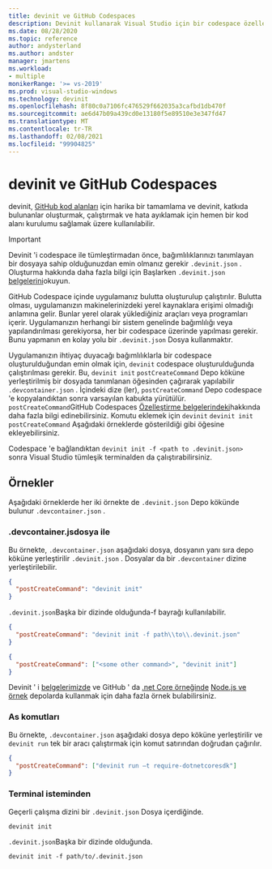 ```yaml
---
title: devinit ve GitHub Codespaces
description: Devinit kullanarak Visual Studio için bir codespace özelleştirmeyi öğrenin.
ms.date: 08/28/2020
ms.topic: reference
author: andysterland
ms.author: andster
manager: jmartens
ms.workload:
- multiple
monikerRange: '>= vs-2019'
ms.prod: visual-studio-windows
ms.technology: devinit
ms.openlocfilehash: 8f80c0a7106fc476529f662035a3cafbd1db470f
ms.sourcegitcommit: ae6d47b09a439cd0e13180f5e89510e3e347fd47
ms.translationtype: MT
ms.contentlocale: tr-TR
ms.lasthandoff: 02/08/2021
ms.locfileid: "99904825"
---
```

# <a name="devinit-and-github-codespaces"></a>devinit ve GitHub Codespaces

devinit, [GitHub kod alanları](https://github.com/features/codespaces) için harika bir tamamlama ve devinit, katkıda bulunanlar oluşturmak, çalıştırmak ve hata ayıklamak için hemen bir kod alanı kurulumu sağlamak üzere kullanılabilir.

> [!IMPORTANT]
> Devinit 'i codespace ile tümleştirmadan önce, bağımlılıklarınızı tanımlayan bir dosyaya sahip olduğunuzdan emin olmanız gerekir `.devinit.json` . Oluşturma hakkında daha fazla bilgi için Başlarken `.devinit.json` [belgelerini](getting-started-with-devinit.md)okuyun.

GitHub Codespace içinde uygulamanız bulutta oluşturulup çalıştırılır. Bulutta olması, uygulamanızın makinelerinizdeki yerel kaynaklara erişimi olmadığı anlamına gelir. Bunlar yerel olarak yüklediğiniz araçları veya programları içerir. Uygulamanızın herhangi bir sistem genelinde bağımlılığı veya yapılandırılması gerekiyorsa, her bir codespace üzerinde yapılması gerekir. Bunu yapmanın en kolay yolu bir `.devinit.json` Dosya kullanmaktır.

Uygulamanızın ihtiyaç duyacağı bağımlılıklarla bir codespace oluşturulduğundan emin olmak için, `devinit` codespace oluşturulduğunda çalıştırılması gerekir. Bu, `devinit init` `postCreateCommand` Depo köküne yerleştirilmiş bir dosyada tanımlanan öğesinden çağırarak yapılabilir `.devcontainer.json` . İçindeki dize (ler), `postCreateCommand` Depo codespace 'e kopyalandıktan sonra varsayılan kabukta yürütülür. `postCreateCommand`GitHub Codespaces [Özelleştirme belgelerindeki](https://docs.github.com/github/developing-online-with-codespaces/configuring-codespaces-for-your-project)hakkında daha fazla bilgi edinebilirsiniz. Komutu eklemek için `devinit` `devinit init` `postCreateCommand` Aşağıdaki örneklerde gösterildiği gibi öğesine ekleyebilirsiniz.

Codespace 'e bağlandıktan `devinit init -f <path to .devinit.json>` sonra Visual Studio tümleşik terminalden da çalıştırabilirsiniz.

## <a name="examples"></a>Örnekler

Aşağıdaki örneklerde her iki örnekte de `.devinit.json` Depo kökünde bulunur `.devcontainer.json` .

### <a name="with-a-devcontainerjson-file"></a>.devcontainer.jsdosya ile

Bu örnekte, `.devcontainer.json` aşağıdaki dosya, dosyanın yanı sıra depo köküne yerleştirilir `.devinit.json` . Dosyalar da bir `.devcontainer` dizine yerleştirilebilir.

```json
{
  "postCreateCommand": "devinit init"
}
```

`.devinit.json`Başka bir dizinde olduğunda-f bayrağı kullanılabilir.

```json
{
  "postCreateCommand": "devinit init -f path\\to\\.devinit.json"
}

```

```json
{
  "postCreateCommand": ["<some other command>", "devinit init"]
}
```

Devinit ' i [belgelerimizde](sample-all-tool.md) ve GitHub ' da [.net Core örneğinde](https://github.com/microsoft/devinit-example-dotnet-core) [Node.js ve örnek](https://github.com/microsoft/devinit-example-nodejs) depolarda kullanmak için daha fazla örnek bulabilirsiniz.

### <a name="as-commands"></a>As komutları

Bu örnekte, `.devcontainer.json` aşağıdaki dosya depo köküne yerleştirilir ve `devinit run` tek bir aracı çalıştırmak için komut satırından doğrudan çağırılır.  

```json
{
  "postCreateCommand": ["devinit run –t require-dotnetcoresdk"]
}
```

### <a name="from-a-terminal-prompt"></a>Terminal isteminden

Geçerli çalışma dizini bir `.devinit.json` Dosya içerdiğinde.

```console
devinit init
```

`.devinit.json`Başka bir dizinde olduğunda.

```console
devinit init -f path/to/.devinit.json
```
